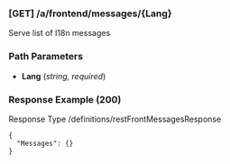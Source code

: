 






### [GET] /a/frontend/messages/{Lang}  
Serve list of I18n messages  


### Path Parameters

 - **Lang** (_string, required_) 




### Response Example (200)
Response Type /definitions/restFrontMessagesResponse

```
{
  "Messages": {}
}
```


